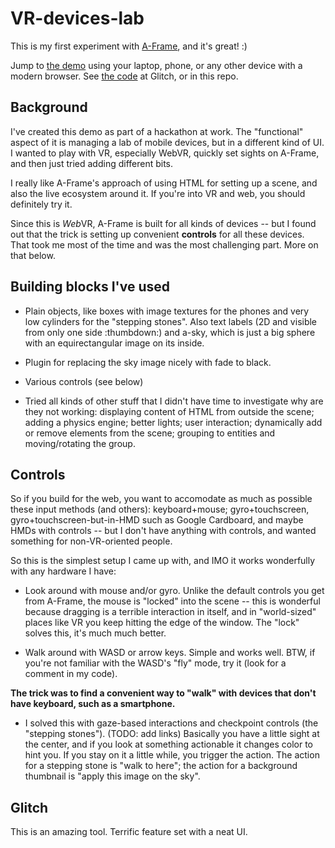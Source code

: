 # VR-devices-lab
This is my first experiment with [A-Frame](https://aframe.io/), and it's great! :)

Jump to [the demo](https://leaf-trip.glitch.me) using your laptop, phone, or any other device with a modern browser. See [the code](https://glitch.com/edit/#!/leaf-trip) at Glitch, or in this repo.

## Background
I've created this demo as part of a hackathon at work. The "functional" aspect of it is managing a lab of mobile devices, but in a different kind of UI. I wanted to play with VR, especially WebVR, quickly set sights on A-Frame, and then just tried adding different bits.

I really like A-Frame's approach of using HTML for setting up a scene, and also the live ecosystem around it. If you're into VR and web, you should definitely try it.

Since this is *Web*VR, A-Frame is built for all kinds of devices -- but I found out that the trick is setting up convenient **controls** for all these devices. That took me most of the time and was the most challenging part. More on that below.

## Building blocks I've used
* Plain objects, like boxes with image textures for the phones and very low cylinders for the "stepping stones". Also text labels (2D and visible from only one side :thumbdown:) and a-sky, which is just a big sphere with an equirectangular image on its inside.

* Plugin for replacing the sky image nicely with fade to black.

* Various controls (see below)

* Tried all kinds of other stuff that I didn't have time to investigate why are they not working: displaying content of HTML from outside the scene; adding a physics engine; better lights; user interaction; dynamically add or remove elements from the scene; grouping to entities and moving/rotating the group.

## Controls
So if you build for the web, you want to accomodate as much as possible these input methods (and others): keyboard+mouse; gyro+touchscreen, gyro+touchscreen-but-in-HMD such as Google Cardboard, and maybe HMDs with controls -- but I don't have anything with controls, and wanted something for non-VR-oriented people.

So this is the simplest setup I came up with, and IMO it works wonderfully with any hardware I have:

* Look around with mouse and/or gyro. Unlike the default controls you get from A-Frame, the mouse is "locked" into the scene -- this is wonderful because dragging is a terrible interaction in itself, and in "world-sized" places like VR you keep hitting the edge of the window. The "lock" solves this, it's much much better.

* Walk around with WASD or arrow keys. Simple and works well. BTW, if you're not familiar with the WASD's "fly" mode, try it (look for a comment in my code).

**The trick was to find a convenient way to "walk" with devices that don't have keyboard, such as a smartphone.**

* I solved this with gaze-based interactions and checkpoint controls (the "stepping stones"). (TODO: add links)
Basically you have a little sight at the center, and if you look at something actionable it changes color to hint you. If you stay on it a little while, you trigger the action. The action for a stepping stone is "walk to here"; the action for a background thumbnail is "apply this image on the sky".

## Glitch
This is an amazing tool. Terrific feature set with a neat UI. 
